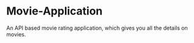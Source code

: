 # Movie-Application
An API based movie rating application, which gives you all the details on movies.
